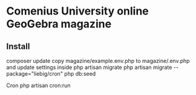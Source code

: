 Comenius University online GeoGebra magazine
============================================


Install
-------
composer update
copy magazine/example.env.php to magazine/.env.php and update settings inside
php artisan migrate
php artisan migrate --package="liebig/cron"
php db:seed

Cron
php artisan cron:run
